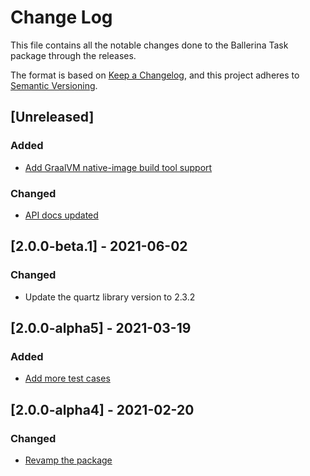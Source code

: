 # Change Log
This file contains all the notable changes done to the Ballerina Task package through the releases.

The format is based on [Keep a Changelog](https://keepachangelog.com/en/1.0.0/),
and this project adheres to [Semantic Versioning](https://semver.org/spec/v2.0.0.html).

## [Unreleased]

### Added
- [Add GraalVM native-image build tool support](https://github.com/ballerina-platform/ballerina-standard-library/issues/3315)

### Changed
- [API docs updated](https://github.com/ballerina-platform/ballerina-standard-library/issues/3463)

## [2.0.0-beta.1] - 2021-06-02

### Changed
- Update the quartz library version to 2.3.2

## [2.0.0-alpha5] - 2021-03-19

### Added
- [Add more test cases](https://github.com/ballerina-platform/ballerina-standard-library/issues/1217)

## [2.0.0-alpha4] - 2021-02-20

### Changed
- [Revamp the package](https://github.com/ballerina-platform/ballerina-standard-library/issues/62)
